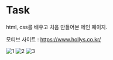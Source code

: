 # Task

html, css를 배우고 처음 만들어본 메인 페이지.

모티브 사이트 : https://www.hollys.co.kr/

![1](https://user-images.githubusercontent.com/105581499/185411022-92631b66-d04c-45e3-b855-dfc332f56c33.png)
![2](https://user-images.githubusercontent.com/105581499/185411034-8c439573-f6e5-44ad-8622-a49eaa81d15d.png)
![3](https://user-images.githubusercontent.com/105581499/185411036-71a7c21b-ed2c-4e3a-81ce-e5d33136a3c8.png)



